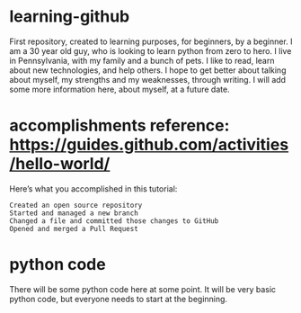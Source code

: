 # learning-github
First repository, created to learning purposes, for beginners, by a beginner.
I am a 30 year old guy, who is looking to learn python from zero to hero.
I live in Pennsylvania, with my family and a bunch of pets.
I like to read, learn about new technologies, and help others.
I hope to get better about talking about myself, my strengths and my weaknesses, through writing.
I will add some more information here, about myself, at a future date.

# accomplishments reference: https://guides.github.com/activities/hello-world/
Here’s what you accomplished in this tutorial:

    Created an open source repository
    Started and managed a new branch
    Changed a file and committed those changes to GitHub
    Opened and merged a Pull Request
    
# python code
There will be some python code here at some point.
It will be very basic python code, but everyone needs to start at the beginning.
